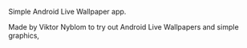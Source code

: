 Simple Android Live Wallpaper app.

Made by Viktor Nyblom to try out Android Live Wallpapers and simple graphics,
